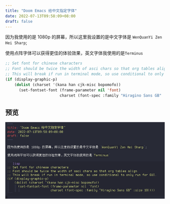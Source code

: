 ```yaml
---
title: "Doom Emacs 给中文指定字体"
date: 2022-07-13T09:58:09+08:00
draft: false
---
```


因为我使用的是 1080p 的屏幕，所以这里我设置的是中文字体是 `WenQuanYi Zen Hei Sharp`;

使用点阵字体可以获得更佳的体验效果，英文字体我使用的是`Terminus`

<!--more-->

```lisp
;; Set font for chinese characters
;; Font should be twice the width of asci chars so that org tables align
;; This will break if run in terminal mode, so use conditional to only run for GUI.
(if (display-graphic-p)
    (dolist (charset '(kana han cjk-misc bopomofo))
      (set-fontset-font (frame-parameter nil 'font)
                        charset (font-spec :family "Hiragino Sans GB" :size 18))))
```

## 预览

![预览图](./2022-07-13_10-02.png "预览图")
